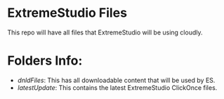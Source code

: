 ExtremeStudio Files
=====

This repo will have all files that ExtremeStudio will be using cloudly.

# Folders Info: 
* *dnldFiles*: This has all downloadable content that will be used by ES.
* *latestUpdate*: This contains the latest ExtremeStudio ClickOnce files.
